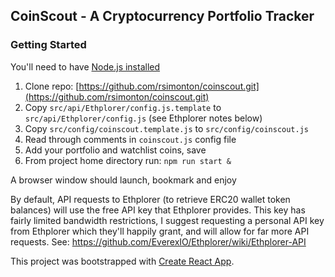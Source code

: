 ## CoinScout - A Cryptocurrency Portfolio Tracker

### Getting Started

You'll need to have [Node.js installed](https://nodejs.org/en/download/)

  1. Clone repo: [https://github.com/rsimonton/coinscout.git](https://github.com/rsimonton/coinscout.git)
  2. Copy `src/api/Ethplorer/config.js.template` to `src/api/Ethplorer/config.js` (see Ethplorer notes below)
  3. Copy `src/config/coinscout.template.js` to `src/config/coinscout.js`
  4. Read through comments in `coinscout.js` config file
  5. Add your portfolio and watchlist coins, save
  6. From project home directory run:  `npm run start &`
  
  A browser window should launch, bookmark and enjoy

  By default, API requests to Ethplorer (to retrieve ERC20 wallet token balances) will use the free
  API key that Ethplorer provides.  This key has fairly limited bandwidth restrictions, I suggest
  requesting a personal API key from Ethplorer which they'll happily grant, and will allow for far
  more API requests.  See: https://github.com/EverexIO/Ethplorer/wiki/Ethplorer-API

This project was bootstrapped with [Create React App](https://github.com/facebookincubator/create-react-app).
